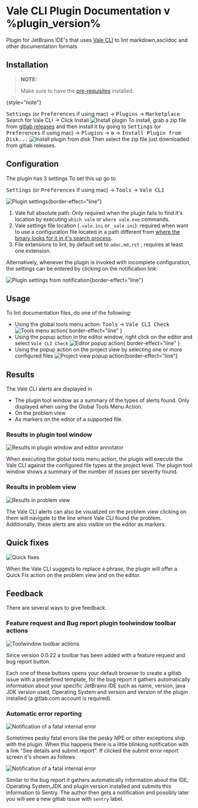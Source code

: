 # Vale CLI Plugin Documentation v %plugin_version%

Plugin for JetBrains IDE's that uses [Vale CLI](https://vale.sh) to lint markdown,asciidoc and other documentation formats

## Installation

> **NOTE:**
>
>Make sure to have the [pre-requisites](pre-requisites.md) installed.
>
{style="note"}

<tabs>
    <tab title="From Jetbrains Plugin Marketplace">
    <kbd>Settings</kbd> (or <kbd>Preferences</kbd> if using mac) -> <kbd>Plugins</kbd> -> <kbd>Marketplace</kbd> Search for Vale CLI -> Click <control>Install</control>
    <img src="install_plugin.png" border-effect="line" alt="Install plugin" /> 

</tab>
    <tab title="From Gitlab Releases">
To install, grab a zip file from 
<a href="https://gitlab.com/pablomxnl/vale-cli-plugin/-/releases">gitlab releases</a> and then install it by going to
<kbd>Settings</kbd> (or <kbd>Preferences</kbd> if using mac) -> <kbd>Plugins</kbd> -> <kbd>⚙</kbd> -> <kbd>Install Plugin from Disk...</kbd>
<img src="install_plugin_from_disk.png" border-effect="line" alt="Install plugin from disk" /> 
Then select the zip file just downloaded from gitlab releases.
    </tab>
</tabs>



## Configuration

The plugin has 3 settings
To set this up go to 

<kbd>Settings</kbd> (or <kbd>Preferences</kbd> if using mac) -> <kbd>Tools</kbd> -> <kbd>Vale CLI</kbd> 

![Plugin settings](plugin_settings.png){border-effect="line"}

1. Vale full absolute path: Only required when the plugin fails to find it's location by executing `which vale` or `where vale.exe` commands.
2. Vale settings file location (`.vale.ini` or `_vale.ini`): required when want to use a configuration file located in a path different from [where the binary looks for it in it's search process](https://vale.sh/docs/topics/config/#search-process).  
3. File extensions to lint, by default set to `adoc,md,rst` ; requires at least one extension. 

Alternatively, whenever the plugin is invoked with incomplete configuration, the settings can be entered by clicking on the notification link:

![Plugin settings from notification](plugin_settings_when_not_configured.png){border-effect="line"}


## Usage

To lint documentation files, do one of the following:

* Using the global tools menu action: <kbd>Tools</kbd> -> <kbd>Vale CLI Check</kbd>
  ![Tools menu action](usage_tools_menu.png){ border-effect="line" }
* Using the popup action in the editor window, right click on the editor and select `Vale CLI Check`
  ![Editor popup action](usage_editor_context_menu.png){ border-effect="line" }
* Using the popup action on the project view by selecting one or more configured files 
  ![Project view popup action](usage_project_context_menu.png){border-effect="line"}

## Results

The Vale CLI alerts are displayed in 

* The plugin tool window as a summary of the types of alerts found. Only displayed when using the Global Tools Menu Action.
* On the problem view
* As markers on the editor of a supported file.

### Results in plugin tool window

<img src="results_toolwindow.png" alt="Results in plugin window and editor annotator" border-effect="line" />

When executing the global tools menu action, the plugin will execute the Vale CLI against the configured file types at the project level. 
The plugin tool window shows a summary of the number of issues per severity found.

### Results in problem view

<img src="results_problemview_annotator.png" alt="Results in problem view" border-effect="line" />

The Vale CLI alerts can also be visualized on the problem view clicking on them will navigate to the line where Vale CLI found the problem.  
Additionally, these alerts are also visible on the editor as markers.

## Quick fixes

<img src="quick_fix_replace.png" alt="Quick fixes" border-effect="line" />

When the Vale CLI suggests to replace a phrase, the plugin will offer a Quick Fix action on the problem view and on the editor.

## Feedback 

There are several ways to give feedback.

### Feature request and Bug report plugin toolwindow toolbar actions

<img src="toolbar_feedback_actions.png" alt="Toolwindow toolbar actions" />

Since version 0.0.22 a toolbar has been added with a feature request and bug report button.

Each one of these buttons opens your default browser to create a gitlab issue with a predefined template, for the bug report it gathers automatically information about your specific JetBrains IDE such as name, version, java JDK version used, Operating System and version and version of the plugin installed (a gitlab.com account is required).

### Automatic error reporting

<img src="error_handler_notification.png" alt="Notification of a fatal internal error" />

Sometimes pesky fatal errors like the pesky NPE or other exceptions ship with the plugin. When this happens there is a little blinking notification with a link "See details and submit report". If clicked the submit error report screen it's shown as follows

<img src="error_handler_report.png" alt="Notification of a fatal internal error" />


Similar to the bug report it gathers automatically information about the IDE, Operating System,JDK and plugin version installed and submits this information to Sentry. The author then gets a notification and possibly later you will see a new gitlab issue with `sentry` label.   